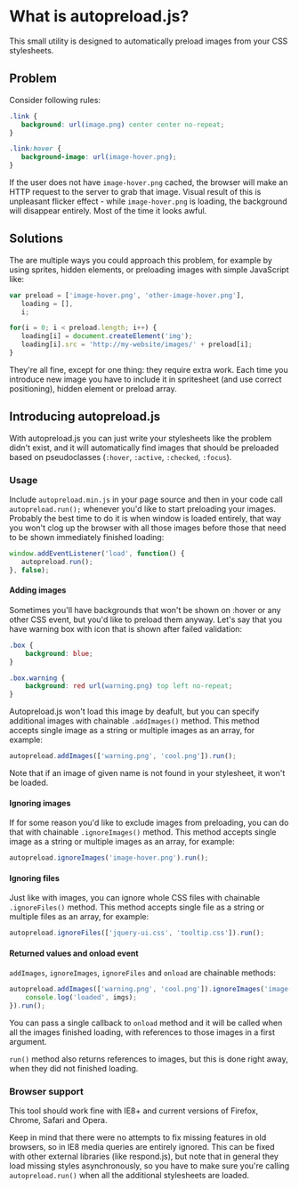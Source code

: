 # What is autopreload.js?

This small utility is designed to automatically preload images from your CSS stylesheets.


## Problem

Consider following rules:

 ```css
.link {
	background: url(image.png) center center no-repeat;
}

.link:hover {
	background-image: url(image-hover.png);
}
 ```

If the user does not have `image-hover.png` cached, the browser will make an HTTP request to the server to grab that image. Visual result of this is unpleasant flicker effect - while `image-hover.png` is loading, the background will disappear entirely. Most of the time it looks awful.


## Solutions

The are multiple ways you could approach this problem, for example by using sprites, hidden elements, or preloading images with simple JavaScript like:

 ```javascript
var	preload = ['image-hover.png', 'other-image-hover.png'],
	loading = [],
	i;

for(i = 0; i < preload.length; i++) {
	loading[i] = document.createElement('img');
	loading[i].src = 'http://my-website/images/' + preload[i];
}
 ```

They're all fine, except for one thing: they require extra work. Each time you introduce new image you have to include it in spritesheet (and use correct positioning), hidden element or preload array.


## Introducing autopreload.js

With autopreload.js you can just write your stylesheets like the problem didn't exist, and it will automatically find images that should be preloaded based on pseudoclasses (`:hover`, `:active`, `:checked`, `:focus`).


### Usage

Include `autopreload.min.js` in your page source and then in your code call `autopreload.run();` whenever you'd like to start preloading your images. Probably the best time to do it is when window is loaded entirely, that way you won't clog up the browser with all those images before those that need to be shown immediately finished loading:

 ```javascript
window.addEventListener('load', function() {
	autopreload.run();
}, false);
 ```

 
#### Adding images

Sometimes you'll have backgrounds that won't be shown on :hover or any other CSS event, but you'd like to preload them anyway. Let's say that you have warning box with icon that is shown after failed validation:

```css
.box {
	background: blue;
}

.box.warning {
	background: red url(warning.png) top left no-repeat;
}
 ```
Autopreload.js won't load this image by deafult, but you can specify additional images with chainable `.addImages()` method. This method accepts single image as a string or multiple images as an array, for example:

 ```javascript
 autopreload.addImages(['warning.png', 'cool.png']).run();
 ```

Note that if an image of given name is not found in your stylesheet, it won't be loaded.


#### Ignoring images

If for some reason you'd like to exclude images from preloading, you can do that with chainable `.ignoreImages()` method. This method accepts single image as a string or multiple images as an array, for example:

 ```javascript
autopreload.ignoreImages('image-hover.png').run();
 ```


#### Ignoring files

Just like with images, you can ignore whole CSS files with chainable `.ignoreFiles()` method. This method accepts single file as a string or multiple files as an array, for example:

 ```javascript
autopreload.ignoreFiles(['jquery-ui.css', 'tooltip.css']).run();
 ```


#### Returned values and onload event

`addImages`, `ignoreImages`, `ignoreFiles` and `onload` are chainable methods:

 ```javascript
autopreload.addImages(['warning.png', 'cool.png']).ignoreImages('image-hover.png').ignoreFiles(['jquery-ui.css', 'tooltip.css']).onload(function(imgs) {
	 console.log('loaded', imgs); 
}).run();
 ```

You can pass a single callback to `onload` method and it will be called when all the images finished loading, with references to those images in a first argument.

`run()` method also returns references to images, but this is done right away, when they did not finished loading.


### Browser support

This tool should work fine with IE8+ and current versions of Firefox, Chrome, Safari and Opera.

Keep in mind that there were no attempts to fix missing features in old browsers, so in IE8 media queries are entirely ignored. This can be fixed with other external libraries (like respond.js), but note that in general they load missing styles asynchronously, so you have to make sure you're calling `autopreload.run()` when all the additional stylesheets are loaded.
